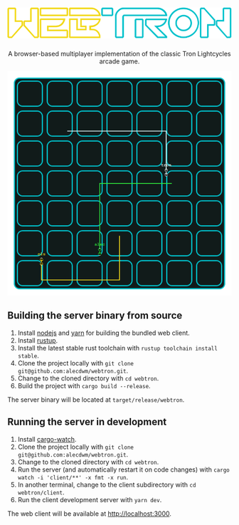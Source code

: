 <div align="center">

# [![webtron](client/src/img/webtron.svg)](https://tron.owls.io)
A browser-based multiplayer implementation of the classic Tron Lightcycles arcade game.

[![a screenshot of an in-progress webtron game](screenshot.png)](https://tron.owls.io)

</div>

## Building the server binary from source
1. Install [nodejs](https://nodejs.org) and [yarn](https://yarnpkg.com) for building the bundled web client.
1. Install [rustup](https://www.rust-lang.org/tools/install).
1. Install the latest stable rust toolchain with `rustup toolchain install stable`.
1. Clone the project locally with `git clone git@github.com:alecdwm/webtron.git`.
1. Change to the cloned directory with `cd webtron`.
1. Build the project with `cargo build --release`.

The server binary will be located at `target/release/webtron`.

## Running the server in development
1. Install [cargo-watch](https://github.com/passcod/cargo-watch).
1. Clone the project locally with `git clone git@github.com:alecdwm/webtron.git`.
1. Change to the cloned directory with `cd webtron`.
1. Run the server (and automatically restart it on code changes) with `cargo watch -i 'client/**' -x fmt -x run`.
1. In another terminal, change to the client subdirectory with `cd webtron/client`.
1. Run the client development server with `yarn dev`.

The web client will be available at [http://localhost:3000](http://localhost:3000).
